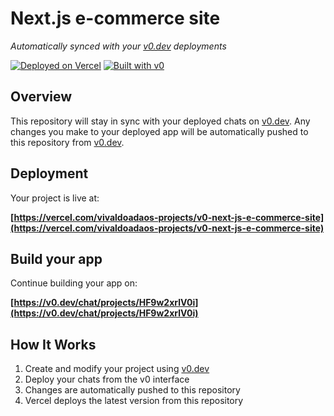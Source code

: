 # Next.js e-commerce site

*Automatically synced with your [v0.dev](https://v0.dev) deployments*

[![Deployed on Vercel](https://img.shields.io/badge/Deployed%20on-Vercel-black?style=for-the-badge&logo=vercel)](https://vercel.com/vivaldoadaos-projects/v0-next-js-e-commerce-site)
[![Built with v0](https://img.shields.io/badge/Built%20with-v0.dev-black?style=for-the-badge)](https://v0.dev/chat/projects/HF9w2xrlV0i)

## Overview

This repository will stay in sync with your deployed chats on [v0.dev](https://v0.dev).
Any changes you make to your deployed app will be automatically pushed to this repository from [v0.dev](https://v0.dev).

## Deployment

Your project is live at:

**[https://vercel.com/vivaldoadaos-projects/v0-next-js-e-commerce-site](https://vercel.com/vivaldoadaos-projects/v0-next-js-e-commerce-site)**

## Build your app

Continue building your app on:

**[https://v0.dev/chat/projects/HF9w2xrlV0i](https://v0.dev/chat/projects/HF9w2xrlV0i)**

## How It Works

1. Create and modify your project using [v0.dev](https://v0.dev)
2. Deploy your chats from the v0 interface
3. Changes are automatically pushed to this repository
4. Vercel deploys the latest version from this repository